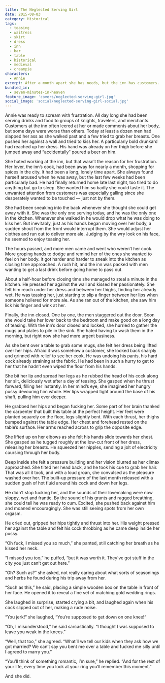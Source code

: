 ```yaml
---
title: The Neglected Serving Girl
date: 2015-08-03
category: Historical
tags:
  - teasing
  - waitress
  - skirt
  - dress
  - inn
  - bar
  - table
  - historical
  - medieval
  - creampie
characters:
  - Annie
excerpt: After a month apart she has needs, but the inn has customers.
bundled_in:
  - seven-minutes-in-heaven
feature_image: 'covers/neglected-serving-girl.jpg'
social_image: 'social/neglected-serving-girl-social.jpg'
---
```


Annie was ready to scream with frustration. All day long she had been serving drinks and food to groups of knights, travelers, and merchants. Customers at the inn often leered at her or made comments about her body, but some days were worse than others. Today at least a dozen men had slapped her ass as she walked past and a few tried to grab her breasts. One pushed her against a wall and tried to kiss her. A particularly bold drunkard had reached up her dress. His hand was already on her thigh before she jumped away and “accidentally” poured a beer on him.

She hated working at the inn, but that wasn’t the reason for her frustration. Her lover, the inn’s cook, had been away for nearly a month, shopping for spices in the city. It had been a long, lonely time apart. She always found herself aroused when he was away, but the last few weeks had been particularly bad. He had finally returned home late last night, too tired to do anything but go to sleep. She wanted him so badly she could taste it. The unwanted attention from customers was especially galling since she desperately wanted to be touched — just not by them.

She had been sneaking into the back whenever she thought she could get away with it. She was the only one serving today, and he was the only one in the kitchen. Whenever she walked in he would drop what he was doing to kiss her. But inevitably, just as his hands began moving over her body, a sudden shout from the front would interrupt them. She would adjust her clothes and run out to deliver more ale. Judging by the wry look on his face, he seemed to enjoy teasing her.

The hours passed, and more men came and went who weren’t her cook. More groping hands to dodge and remind her of the ones she wanted to feel on her body. It got harder and harder to sneak into the kitchen as closing time approached. A rush hit, and the inn was packed with men wanting to get a last drink before going home to pass out.

About a half-hour before closing time she managed to steal a minute in the kitchen. He pressed her against the wall and kissed her passionately. She felt him reach under her dress and between her thighs, finding her already wet. He was teasing her, just starting to slip a finger between her lips when someone hollered for more ale. As she ran out of the kitchen, she saw him lick his finger and wink at her.

Finally, the inn closed. One by one, the men staggered out the door. Soon she would take her lover back to the bedroom and make good on a long day of teasing. With the inn’s door closed and locked, she hurried to gather the mugs and plates to pile in the sink. She hated having to wash them in the morning, but right now she had more urgent business.

As she bent over a table to grab some mugs, she felt her dress being lifted over her hips. Afraid it was somehow a customer, she looked back sharply and grinned with relief to see her cook. He was undoing his pants, his hard cock already straining at the fabric. He had been in such a hurry to get to her that he hadn’t even wiped the flour from his hands.

She bit her lip and spread her legs as he rubbed the head of his cock along her slit, deliciously wet after a day of teasing. She gasped when he thrust forward, filling her instantly. In her mind’s eye, she imagined her hungry pussy devouring him whole. Her lips wrapped tight around the base of his shaft, pulling him ever deeper.

He grabbed her hips and began fucking her. Some part of her brain thanked the carpenter that built this table at the perfect height. Her feet were planted squarely on the floor, legs slightly bent. With each thrust, her thighs bumped against the table edge. Her chest and forehead rested on the table’s surface. Her arms reached across to grip the opposite edge.

She lifted up on her elbows as she felt his hands slide towards her chest. She gasped as he tugged roughly at the low-cut front of her dress, releasing her breasts. He squeezed her nipples, sending a jolt of electricity coursing through her body.

Deep inside she felt a pressure building and her vision blurred as her climax approached. She tilted her head back, and he took his cue to grab her hair. That was all it took, and with a loud groan, she convulsed as the pleasure washed over her. The built-up pressure of the last month released with a sudden gush of hot fluid around his cock and down her legs.

He didn’t stop fucking her, and the sounds of their lovemaking were now sloppy, wet and frantic. By the sound of his grunts and ragged breathing, she could tell he was ready to cum. Excited, she pushed back against him and moaned encouragingly. She was still seeing spots from her own orgasm.

He cried out, gripped her hips tightly and thrust into her. His weight pressed her against the table and felt his cock throbbing as he came deep inside her pussy.

“Oh fuck, I missed you so much,” she panted, still catching her breath as he kissed her neck.

“I missed you too,” he puffed, “but it was worth it. They’ve got stuff in the city you just can’t get out here.”

“Oh? Such as?” she asked, not really caring about what sorts of seasonings and herbs he found during his trip away from her.

“Such as this,” he said, placing a simple wooden box on the table in front of her face. He opened it to reveal a fine set of matching gold wedding rings.

She laughed in surprise, started crying a bit, and laughed again when his cock slipped out of her, making a rude noise.

“You jerk!” she laughed, “You’re supposed to get down on one knee!”

“Oh, I misunderstood,” he said sarcastically. “I thought I was supposed to leave you weak in the knees.”

“Well, that too,” she agreed. “What’ll we tell our kids when they ask how we got married? We can’t say you bent me over a table and fucked me silly until I agreed to marry you.”

“You’ll think of something romantic, I’m sure,” he replied. “And for the rest of your life, every time you look at your ring you’ll remember this moment.”

And she did.

